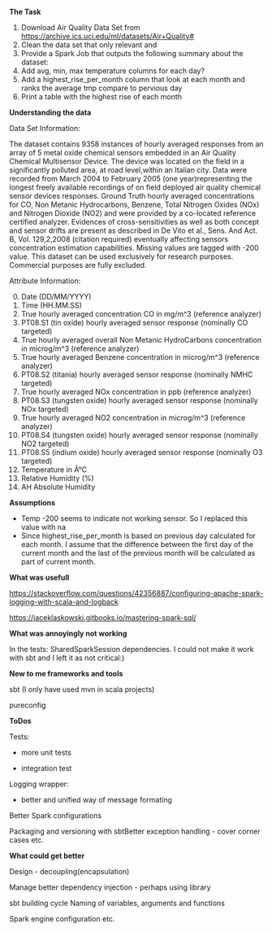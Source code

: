 **The Task**
1. Download Air Quality Data Set from https://archive.ics.uci.edu/ml/datasets/Air+Quality#
2. Clean the data set that only relevant and 
3. Provide a Spark Job that outputs the following summary about the dataset:
4. Add  avg, min, max temperature columns for each day? 
5. Add a highest_rise_per_month column that look at each month and ranks the average tmp compare to pervious day    
6. Print a table with the highest rise of each month 


**Understanding the data**

Data Set Information:

The dataset contains 9358 instances of hourly averaged responses from an array of 5 metal oxide chemical sensors embedded in an Air Quality Chemical Multisensor Device. The device was located on the field in a significantly polluted area, at road level,within an Italian city. Data were recorded from March 2004 to February 2005 (one year)representing the longest freely available recordings of on field deployed air quality chemical sensor devices responses. Ground Truth hourly averaged concentrations for CO, Non Metanic Hydrocarbons, Benzene, Total Nitrogen Oxides (NOx) and Nitrogen Dioxide (NO2) and were provided by a co-located reference certified analyzer. Evidences of cross-sensitivities as well as both concept and sensor drifts are present as described in De Vito et al., Sens. And Act. B, Vol. 129,2,2008 (citation required) eventually affecting sensors concentration estimation capabilities. Missing values are tagged with -200 value. 
This dataset can be used exclusively for research purposes. Commercial purposes are fully excluded. 

Attribute Information:

0. Date	(DD/MM/YYYY) 
1. Time	(HH.MM.SS) 
2. True hourly averaged concentration CO in mg/m^3 (reference analyzer) 
3. PT08.S1 (tin oxide) hourly averaged sensor response (nominally CO targeted)	
4. True hourly averaged overall Non Metanic HydroCarbons concentration in microg/m^3 (reference analyzer) 
5. True hourly averaged Benzene concentration in microg/m^3 (reference analyzer) 
6. PT08.S2 (titania) hourly averaged sensor response (nominally NMHC targeted)	
7. True hourly averaged NOx concentration in ppb (reference analyzer) 
8. PT08.S3 (tungsten oxide) hourly averaged sensor response (nominally NOx targeted) 
9. True hourly averaged NO2 concentration in microg/m^3 (reference analyzer)	
10. PT08.S4 (tungsten oxide) hourly averaged sensor response (nominally NO2 targeted)	
11. PT08.S5 (indium oxide) hourly averaged sensor response (nominally O3 targeted) 
12. Temperature in Â°C	
13. Relative Humidity (%) 
14. AH Absolute Humidity 

**Assumptions**
- Temp -200 seems to indicate not working sensor. So I replaced this value with na
- Since highest_rise_per_month is based on previous day calculated for each month. 
I assume  that the difference between the first day of the current month  and the last of the previous month will be calculated as part of current month.


**What was usefull**

https://stackoverflow.com/questions/42356887/configuring-apache-spark-logging-with-scala-and-logback

https://jaceklaskowski.gitbooks.io/mastering-spark-sql/

**What was annoyingly not working**

In the tests: SharedSparkSession dependencies. I could not make it work with sbt and I left it as not critical:)

**New to me frameworks and tools**

sbt (I only have used mvn in scala projects)

pureconfig

**ToDos**

Tests:
 
 - more unit tests
 
 - integration test
 
Logging wrapper:

 - better and unified way of message formating
 
Better Spark configurations

Packaging and versioning with sbtBetter exception handling - cover corner cases
etc.

**What could get better**

Design - decoupling(encapsulation) 

Manage better dependency injection - perhaps using library 

sbt building cycle 
Naming of variables, arguments and functions

Spark engine configuration
etc.



